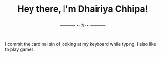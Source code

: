 # <p align="center"> Hey there, I'm Dhairiya Chhipa! </p>

<p align="center"> ───── ⋆⋅☆⋅⋆ ───── </p>

<br/>

I commit the cardinal sin of looking at my keyboard while typing. I also like to play games.

<!--

---

-->
